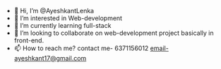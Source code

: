 - 👋 Hi, I’m @AyeshkantLenka
- 👀 I’m interested in Web-development
- 🌱 I’m currently learning full-stack
- 💞️ I’m looking to collaborate on web-development project basically in front-end.
- 📫 How to reach me?
     contact me- 6371156012
     email-ayeshkant17@gmail.com

<!---
AyeshkantLenka/AyeshkantLenka is a ✨ special ✨ repository because its `README.md` (this file) appears on your GitHub profile.
You can click the Preview link to take a look at your changes.
--->

